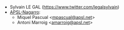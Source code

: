 - Sylvain LE GAL (<https://www.twitter.com/legalsylvain>)
- [APSL-Nagarro](https://apsl.tech):
  - Miquel Pascual  \<<mpascual@apsl.net>\>
  - Antoni Marroig \<<amarroig@apsl.net>\>